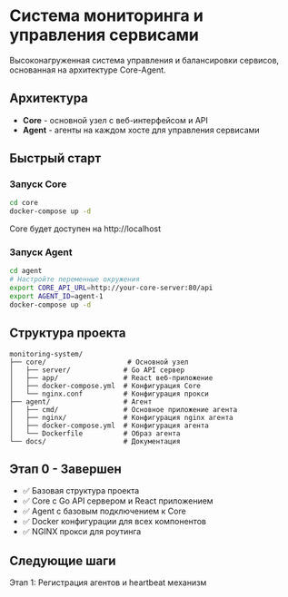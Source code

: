 # Система мониторинга и управления сервисами

Высоконагруженная система управления и балансировки сервисов, основанная на архитектуре Core-Agent.

## Архитектура

- **Core** - основной узел с веб-интерфейсом и API
- **Agent** - агенты на каждом хосте для управления сервисами

## Быстрый старт

### Запуск Core

```bash
cd core
docker-compose up -d
```

Core будет доступен на http://localhost

### Запуск Agent

```bash
cd agent
# Настройте переменные окружения
export CORE_API_URL=http://your-core-server:80/api
export AGENT_ID=agent-1
docker-compose up -d
```

## Структура проекта

```
monitoring-system/
├── core/                    # Основной узел
│   ├── server/             # Go API сервер
│   ├── app/                # React веб-приложение
│   ├── docker-compose.yml  # Конфигурация Core
│   └── nginx.conf          # Конфигурация прокси
├── agent/                  # Агент
│   ├── cmd/                # Основное приложение агента
│   ├── nginx/              # Конфигурация nginx агента
│   ├── docker-compose.yml  # Конфигурация агента
│   └── Dockerfile          # Образ агента
└── docs/                   # Документация
```

## Этап 0 - Завершен

- ✅ Базовая структура проекта
- ✅ Core с Go API сервером и React приложением
- ✅ Agent с базовым подключением к Core
- ✅ Docker конфигурации для всех компонентов
- ✅ NGINX прокси для роутинга

## Следующие шаги

Этап 1: Регистрация агентов и heartbeat механизм 